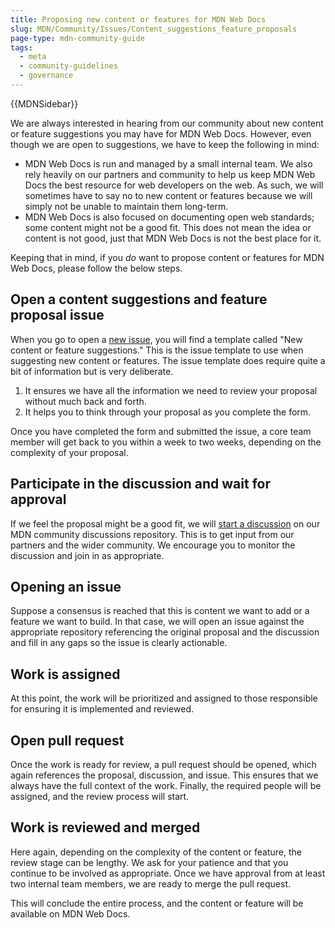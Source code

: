 ```yaml
---
title: Proposing new content or features for MDN Web Docs
slug: MDN/Community/Issues/Content_suggestions_feature_proposals
page-type: mdn-community-guide
tags:
  - meta
  - community-guidelines
  - governance
---
```


{{MDNSidebar}}

We are always interested in hearing from our community about new content or feature suggestions you may have for MDN Web Docs. However, even though we are open to suggestions, we have to keep the following in mind:

- MDN Web Docs is run and managed by a small internal team. We also rely heavily on our partners and community to help us keep MDN Web Docs the best resource for web developers on the web. As such, we will sometimes have to say no to new content or features because we will simply not be unable to maintain them long-term.
- MDN Web Docs is also focused on documenting open web standards; some content might not be a good fit. This does not mean the idea or content is not good, just that MDN Web Docs is not the best place for it.

Keeping that in mind, if you _do_ want to propose content or features for MDN Web Docs, please follow the below steps.

## Open a content suggestions and feature proposal issue

When you go to open a [new issue](https://github.com/mdn/mdn/issues/new/choose), you will find a template called "New content or feature suggestions." This is the issue template to use when suggesting new content or features. The issue template does require quite a bit of information but is very deliberate.

1. It ensures we have all the information we need to review your proposal without much back and forth.
2. It helps you to think through your proposal as you complete the form.

Once you have completed the form and submitted the issue, a core team member will get back to you within a week to two weeks, depending on the complexity of your proposal.

## Participate in the discussion and wait for approval

If we feel the proposal might be a good fit, we will [start a discussion](https://github.com/mdn/mdn-community/dicsussions) on our MDN community discussions repository. This is to get input from our partners and the wider community. We encourage you to monitor the discussion and join in as appropriate.

## Opening an issue

Suppose a consensus is reached that this is content we want to add or a feature we want to build. In that case, we will open an issue against the appropriate repository referencing the original proposal and the discussion and fill in any gaps so the issue is clearly actionable.

## Work is assigned

At this point, the work will be prioritized and assigned to those responsible for ensuring it is implemented and reviewed.

## Open pull request

Once the work is ready for review, a pull request should be opened, which again references the proposal, discussion, and issue. This ensures that we always have the full context of the work. Finally, the required people will be assigned, and the review process will start.

## Work is reviewed and merged

Here again, depending on the complexity of the content or feature, the review stage can be lengthy. We ask for your patience and that you continue to be involved as appropriate. Once we have approval from at least two internal team members, we are ready to merge the pull request.

This will conclude the entire process, and the content or feature will be available on MDN Web Docs.
